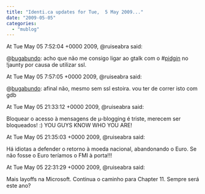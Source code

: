 ```yaml
---
title: "Identi.ca updates for Tue,  5 May 2009..."
date: "2009-05-05"
categories: 
  - "mublog"
---
```


At Tue May 05 7:52:04 +0000 2009, @ruiseabra said:

@[bugabundo](http://identi.ca/bugabundo): acho que não me consigo ligar ao gtalk com o #[pidgin](http://identi.ca/tag/pidgin) no !jaunty por causa de utilizar ssl.

At Tue May 05 7:57:05 +0000 2009, @ruiseabra said:

@[bugabundo](http://identi.ca/bugabundo): afinal não, mesmo sem ssl estoira. vou ter de correr isto com gdb

At Tue May 05 21:33:12 +0000 2009, @ruiseabra said:

Bloquear o acesso à mensagens de µ-blogging é triste, merecem ser bloqueados! :) YOU GUYS KNOW WHO YOU ARE!

At Tue May 05 21:35:03 +0000 2009, @ruiseabra said:

Há idiotas a defender o retorno à moeda nacional, abandonando o Euro. Se não fosse o Euro teríamos o FMI à porta!!!

At Tue May 05 22:31:29 +0000 2009, @ruiseabra said:

Mais layoffs na Microsoft. Continua o caminho para Chapter 11. Sempre será este ano?
